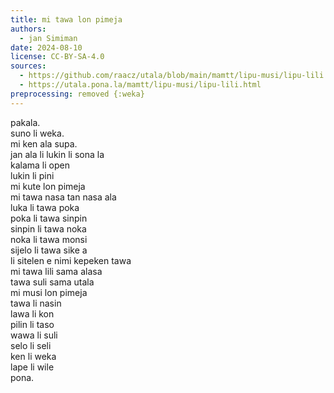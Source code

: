 ```yaml
---
title: mi tawa lon pimeja
authors:
  - jan Simiman
date: 2024-08-10
license: CC-BY-SA-4.0
sources:
  - https://github.com/raacz/utala/blob/main/mamtt/lipu-musi/lipu-lili.md
  - https://utala.pona.la/mamtt/lipu-musi/lipu-lili.html
preprocessing: removed {:weka}
---
```


pakala.  
suno li weka.  
mi ken ala supa.  
jan ala li lukin li sona la  
kalama li open  
lukin li pini  
mi kute lon pimeja  
mi tawa nasa tan nasa ala  
luka li tawa poka  
poka li tawa sinpin  
sinpin li tawa noka  
noka li tawa monsi  
sijelo li tawa sike a  
    li sitelen e nimi kepeken tawa  
mi tawa lili sama alasa  
tawa suli sama utala  
mi musi lon pimeja  
tawa li nasin  
lawa li kon  
pilin li taso  
wawa li suli  
selo li seli  
ken li weka  
lape li wile  
pona.
